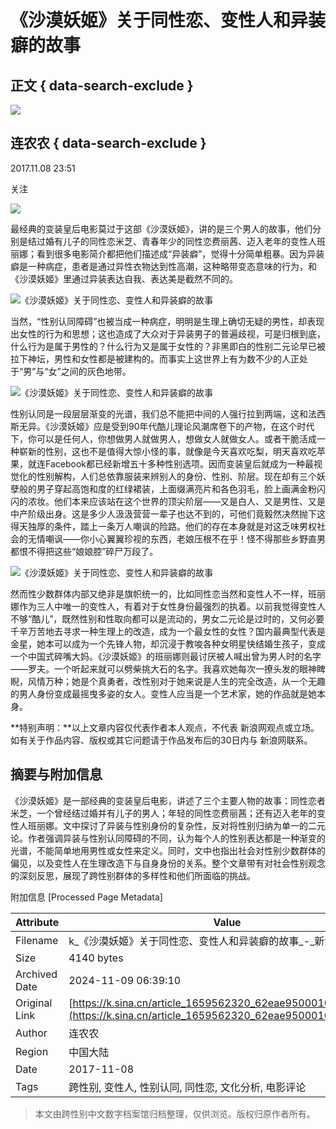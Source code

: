# 《沙漠妖姬》关于同性恋、变性人和异装癖的故事

## 正文 { data-search-exclude }


_![](https://n.sinaimg.cn/sinakd10200/360/w180h180/20240110/c1d4-406d0172da0b2d24fccf3cc2f3141d3f.jpg)_

## 连农农 { data-search-exclude }

2017.11.08 23:51

关注

![](//n.sinaimg.cn/default/2fb77759/20151125/320X320.png)

最经典的变装皇后电影莫过于这部《沙漠妖姬》，讲的是三个男人的故事，他们分别是结过婚有儿子的同性恋米芝、青春年少的同性恋费丽茜、迈入老年的变性人班丽娜；看到很多电影简介都把他们描述成“异装癖”，觉得十分简单粗暴。因为异装癖是一种病症，患者是通过异性衣物达到性高潮，这种略带变态意味的行为，和《沙漠妖姬》里通过异装表达自我、表达美是截然不同的。

![《沙漠妖姬》关于同性恋、变性人和异装癖的故事](http://k.sinaimg.cn/n/sinacn/20171108/7adc-fynship1469886.jpg/w700d1q75cms.jpg)

当然，“性别认同障碍”也被当成一种病症，明明是生理上确切无疑的男性，却表现出女性的行为和思想；这也造成了大众对于异装男子的普遍歧视，可是归根到底，什么行为是属于男性的？什么行为又是属于女性的？非黑即白的性别二元论早已被拉下神坛，男性和女性都是被建构的。而事实上这世界上有为数不少的人正处于“男”与“女”之间的灰色地带。

![《沙漠妖姬》关于同性恋、变性人和异装癖的故事](http://k.sinaimg.cn/n/sinacn/20171108/c3a5-fynnnse0214524.jpg/w700d1q75cms.jpg)

性别认同是一段层层渐变的光谱，我们总不能把中间的人强行拉到两端，这和法西斯无异。《沙漠妖姬》应是受到90年代酷儿理论风潮席卷下的产物，在这个时代下，你可以是任何人，你想做男人就做男人，想做女人就做女人。或者干脆活成一种崭新的性别，这也不是值得大惊小怪的事，就像是今天喜欢吃梨，明天喜欢吃苹果，就连Facebook都已经新增五十多种性别选项。因而变装皇后就成为一种最视觉化的性别解构，人们总依靠服装来辨别人的身份、性别、阶层。现在却有三个妖孽般的男子穿起高饱和度的红绿裙装，上面缀满亮片和各色羽毛，脸上画满金粉闪闪的浓妆。他们本来应该站在这个世界的顶尖阶层——又是白人、又是男性、又是中产阶级出身。这是多少人汲汲营营一辈子也达不到的，可他们竟毅然决然抛下这得天独厚的条件，踏上一条万人嘲讽的险路。他们的存在本身就是对这乏味男权社会的无情嘲讽——你小心翼翼珍视的东西，老娘压根不在乎！怪不得那些乡野直男都恨不得把这些“娘娘腔”碎尸万段了。

![《沙漠妖姬》关于同性恋、变性人和异装癖的故事](http://k.sinaimg.cn/n/sinacn/20171108/8c77-fynnnse0214536.jpg/w700d1q75cms.jpg)

然而性少数群体内部又绝非是旗帜统一的，比如同性恋当然和变性人不一样，班丽娜作为三人中唯一的变性人，有着对于女性身份最强烈的执着。以前我觉得变性人不够“酷儿”，既然性别和性取向都可以是流动的，男女二元论是过时的，又何必要千辛万苦地去寻求一种生理上的改造，成为一个最女性的女性？国内最典型代表是金星，她本可以成为一个先锋人物，却沉浸于教唆各种女明星快结婚生孩子，变成一个中国式碎嘴大妈。《沙漠妖姬》的班丽娜则最讨厌被人喊出曾为男人时的名字——罗夫。一个听起来就可以劈柴挑大石的名字。我喜欢她每次一撩头发的眼神睥睨，风情万种；她是个真勇者，改性别对于她来说是人生的完全改造，从一个无趣的男人身份变成最摇曳多姿的女人。变性人应当是一个艺术家，她的作品就是她本身。

**特别声明：**以上文章内容仅代表作者本人观点，不代表 新浪网观点或立场。如有关于作品内容、版权或其它问题请于作品发布后的30日内与 新浪网联系。

## 摘要与附加信息

<!-- tcd_abstract -->
《沙漠妖姬》是一部经典的变装皇后电影，讲述了三个主要人物的故事：同性恋者米芝，一个曾经结过婚并有儿子的男人；年轻的同性恋费丽茜；还有迈入老年的变性人班丽娜。文中探讨了异装与性别身份的复杂性，反对将性别归纳为单一的二元论。作者强调异装与性别认同障碍的不同，认为每个人的性别表达都是一种渐变的光谱，不能简单地用男性或女性来定义。同时，文中也指出社会对性别少数群体的偏见，以及变性人在生理改造下与自身身份的关系。整个文章带有对社会性别观念的深刻反思，展现了跨性别群体的多样性和他们所面临的挑战。
<!-- tcd_abstract_end -->

附加信息 [Processed Page Metadata]

| Attribute       | Value                                  |
|-----------------|----------------------------------------|
| Filename        | k_《沙漠妖姬》关于同性恋、变性人和异装癖的故事_-_新浪.md                             |
| Size            | 4140 bytes                           |
| Archived Date   | 2024-11-09 06:39:10                             |
| Original Link   | [https://k.sina.cn/article_1659562320_62eae950001001toc.html](https://k.sina.cn/article_1659562320_62eae950001001toc.html)                       |
| Author          | 连农农                               |
| Region          | 中国大陆                               |
| Date            | 2017-11-08                                 |
| Tags            | 跨性别, 变性人, 性别认同, 同性恋, 文化分析, 电影评论                                 |
>
> 本文由跨性别中文数字档案馆归档整理，仅供浏览。版权归原作者所有。
>